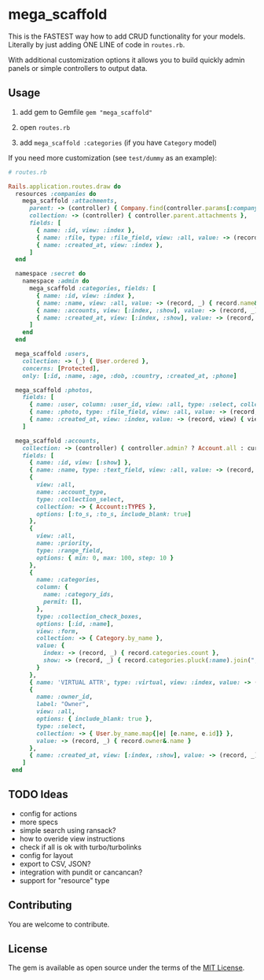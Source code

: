 # mega_scaffold

This is the FASTEST way how to add CRUD functionality for your models. Literally by just adding ONE LINE of code in `routes.rb`.

With additional customization options it allows you to build quickly admin panels or simple controllers to output data.

## Usage

1) add gem to Gemfile `gem "mega_scaffold"`

2) open `routes.rb`

3) add `mega_scaffold :categories` (if you have `Category` model)


If you need more customization (see `test/dummy` as an example):

```ruby
# routes.rb

Rails.application.routes.draw do
  resources :companies do
    mega_scaffold :attachments,
      parent: -> (controller) { Company.find(controller.params[:company_id]) },
      collection: -> (controller) { controller.parent.attachments },
      fields: [
        { name: :id, view: :index },
        { name: :file, type: :file_field, view: :all, value: -> (record, view) { view.link_to 'Download', record.file.url } },
        { name: :created_at, view: :index },
      ]
  end

  namespace :secret do
    namespace :admin do
      mega_scaffold :categories, fields: [
        { name: :id, view: :index },
        { name: :name, view: :all, value: -> (record, _) { record.name&.upcase } },
        { name: :accounts, view: [:index, :show], value: -> (record, _) { record.accounts.count } },
        { name: :created_at, view: [:index, :show], value: -> (record, _) { I18n.l record.created_at, format: :short } },
      ]
    end
  end

  mega_scaffold :users,
    collection: -> (_) { User.ordered },
    concerns: [Protected],
    only: [:id, :name, :age, :dob, :country, :created_at, :phone]

  mega_scaffold :photos,
    fields: [
      { name: :user, column: :user_id, view: :all, type: :select, collection: -> { User.by_name.map{|e| [e.name, e.id]} }, value: -> (record, view) { view.link_to_if record.user, record.user&.name, record.user } },
      { name: :photo, type: :file_field, view: :all, value: -> (record, view) { view.image_tag record.photo.url, style: 'width: 200px' } },
      { name: :created_at, view: :index, value: -> (record, view) { view.l record.created_at, format: :long } },
    ]

  mega_scaffold :accounts, 
    collection: -> (controller) { controller.admin? ? Account.all : current_user.accounts },
    fields: [
      { name: :id, view: [:show] },
      { name: :name, type: :text_field, view: :all, value: -> (record, view) { view.link_to record.name.to_s.upcase, record } },
      {
        view: :all,
        name: :account_type,
        type: :collection_select,
        collection: -> { Account::TYPES },
        options: [:to_s, :to_s, include_blank: true]
      },
      {
        view: :all,
        name: :priority,
        type: :range_field,
        options: { min: 0, max: 100, step: 10 }
      },
      { 
        name: :categories,
        column: {
          name: :category_ids,
          permit: [],
        },
        type: :collection_check_boxes,
        options: [:id, :name],
        view: :form,
        collection: -> { Category.by_name },
        value: {
          index: -> (record, _) { record.categories.count },
          show: -> (record, _) { record.categories.pluck(:name).join(", ") }
        }
      },
      { name: 'VIRTUAL ATTR', type: :virtual, view: :index, value: -> (record, view) { "ID: #{record.id}" } },
      {
        name: :owner_id,
        label: "Owner",
        view: :all,
        options: { include_blank: true },
        type: :select,
        collection: -> { User.by_name.map{|e| [e.name, e.id]} },
        value: -> (record, _) { record.owner&.name }
      },
      { name: :created_at, view: [:index, :show], value: -> (record, _) { I18n.l(record.created_at, format: :long) } },
    ]
 end
```

## TODO Ideas

- config for actions
- more specs
- simple search using ransack?
- how to overide view instructions
- check if all is ok with turbo/turbolinks
- config for layout
- export to CSV, JSON?
- integration with pundit or cancancan?
- support for "resource" type

## Contributing

You are welcome to contribute.

## License
The gem is available as open source under the terms of the [MIT License](https://opensource.org/licenses/MIT).
